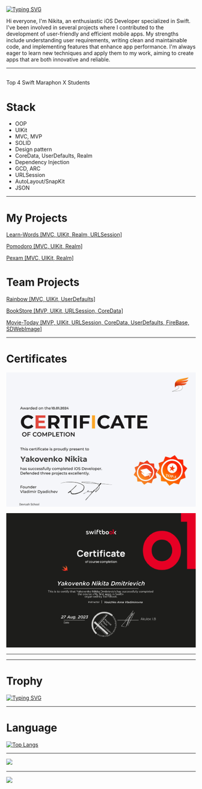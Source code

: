 [![Typing SVG](http://readme-typing-svg.herokuapp.com?font=Fira+Code&weight=500&size=30&pause=1000&color=F7A87D&center=true&random=false&width=435&lines=Hello%2C+I'm+Nikita)](https://git.io/typing-svg)


Hi everyone, I'm Nikita, an enthusiastic iOS Developer specialized in Swift. I've been involved in several projects where I contributed to the development of user-friendly and efficient mobile apps. My strengths include understanding user requirements, writing clean and maintainable code, and implementing features that enhance app performance. I'm always eager to learn new techniques and apply them to my work, aiming to create apps that are both innovative and reliable.

****

##
Top 4 Swift Maraphon Х Students
 
 # Stack
 -   OOP
 -   UIKit
 -   MVC, MVP
 -   SOLID
 -   Design pattern
 -   CoreData, UserDefaults, Realm
 -   Dependency Injection
 -   GCD, ARC
 -   URLSession
 -   AutoLayout/SnapKit
 -   JSON

****
# My Projects

[Learn-Words \[MVC, UIKit, Realm, URLSession\]](https://github.com/Nikita06122002/LearnWords-Nikita/)

[Pomodoro \[MVC, UIKit, Realm\]](https://github.com/Nikita06122002/Pomodoro)

[Pexam \[MVC, UIKit, Realm\]](https://github.com/Nikita06122002/Pexam)

# Team Projects

[Rainbow \[MVC, UIKit, UserDefaults\]](https://github.com/Nikita06122002/Rainbow)

[BookStore \[MVP, UIKit, URLSession, CoreData\]](https://github.com/Nikita06122002/BookStore)

[Movie-Today \[MVP, UIKit, URLSession, CoreData, UserDefaults, FireBase, SDWebImage\]](https://github.com/Nikita06122002/Movie-Today)

****
# Certificates

![SWIFT MARAPHON X](https://github.com/Nikita06122002/Nikita06122002/blob/main/IMG_2352.jpeg)

![SwiftBook](https://github.com/Nikita06122002/Nikita06122002/blob/main/Свифтбук1EN_page-0001.jpg)

****

****
# **Trophy**

[![Typing SVG](https://github-profile-trophy.vercel.app/?username=Nikita06122002)](https://github.com/ryo-ma/github-profile-tripgy)

****
# Language

[![Top Langs](https://github-readme-stats.vercel.app/api/top-langs/?username=Nikita06122002)](https://github.com/Nikita06122002/github-readme-stats)

****

![](https://github-profile-summary-cards.vercel.app/api/cards/profile-details?username=Nikita06122002&theme=solarized_dark)

****

![](https://github-profile-summary-cards.vercel.app/api/cards/stats?username=Nikita06122002&theme=solarized_dark)
